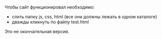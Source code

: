 Чтобы сайт функционировал необходимо:
- слить папку js, css, html (все они должны лежать в одном каталоге)
- дважды кликнуть по файлу test.html

Это не окончательная версия.
